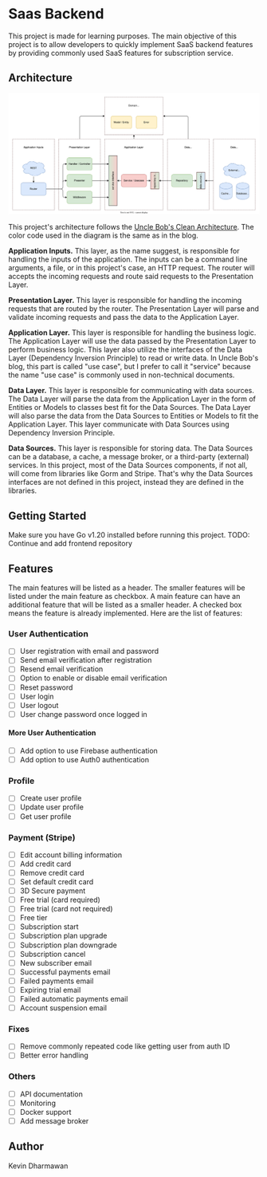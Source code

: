 # Saas Backend

This project is made for learning purposes. The main objective of this project is to allow developers to quickly implement SaaS backend features by providing commonly used SaaS features for subscription service.

## Architecture

![Architecture](./docs/architecture.drawio.svg)

This project's architecture follows the [Uncle Bob's Clean Architecture](https://blog.cleancoder.com/uncle-bob/2012/08/13/the-clean-architecture.html). The color code used in the diagram is the same as in the blog.

**Application Inputs.** This layer, as the name suggest, is responsible for handling the inputs of the application. The inputs can be a command line arguments, a file, or in this project's case, an HTTP request. The router will accepts the incoming requests and route said requests to the Presentation Layer.

**Presentation Layer.** This layer is responsible for handling the incoming requests that are routed by the router. The Presentation Layer will parse and validate incoming requests and pass the data to the Application Layer.

**Application Layer.** This layer is responsible for handling the business logic. The Application Layer will use the data passed by the Presentation Layer to perform business logic. This layer also utilize the interfaces of the Data Layer (Dependency Inversion Principle) to read or write data. In Uncle Bob's blog, this part is called "use case", but I prefer to call it "service" because the name "use case" is commonly used in non-technical documents.

**Data Layer.** This layer is responsible for communicating with data sources. The Data Layer will parse the data from the Application Layer in the form of Entities or Models to classes best fit for the Data Sources. The Data Layer will also parse the data from the Data Sources to Entities or Models to fit the Application Layer. This layer communicate with Data Sources using Dependency Inversion Principle.

**Data Sources.** This layer is responsible for storing data. The Data Sources can be a database, a cache, a message broker, or a third-party (external) services. In this project, most of the Data Sources components, if not all, will come from libraries like Gorm and Stripe. That's why the Data Sources interfaces are not defined in this project, instead they are defined in the libraries.

## Getting Started

Make sure you have Go v1.20 installed before running this project. TODO: Continue and add frontend repository

## Features

The main features will be listed as a header. The smaller features will be listed under the main feature as checkbox. A main feature can have an additional feature that will be listed as a smaller header. A checked box means the feature is already implemented. Here are the list of features:

### User Authentication
- [ ] User registration with email and password
- [ ] Send email verification after registration
- [ ] Resend email verification
- [ ] Option to enable or disable email verification
- [ ] Reset password
- [ ] User login
- [ ] User logout
- [ ] User change password once logged in

#### More User Authentication
- [ ] Add option to use Firebase authentication
- [ ] Add option to use Auth0 authentication

### Profile
- [ ] Create user profile
- [ ] Update user profile
- [ ] Get user profile

### Payment (Stripe)
- [ ] Edit account billing information
- [ ] Add credit card
- [ ] Remove credit card
- [ ] Set default credit card
- [ ] 3D Secure payment
- [ ] Free trial (card required)
- [ ] Free trial (card not required)
- [ ] Free tier
- [ ] Subscription start
- [ ] Subscription plan upgrade
- [ ] Subscription plan downgrade
- [ ] Subscription cancel
- [ ] New subscriber email
- [ ] Successful payments email
- [ ] Failed payments email
- [ ] Expiring trial email
- [ ] Failed automatic payments email
- [ ] Account suspension email

### Fixes
- [ ] Remove commonly repeated code like getting user from auth ID
- [ ] Better error handling

### Others
- [ ] API documentation
- [ ] Monitoring
- [ ] Docker support
- [ ] Add message broker

## Author

Kevin Dharmawan
